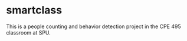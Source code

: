 # smartclass

This is a people counting and behavior detection project in the CPE 495 classroom at SPU.
